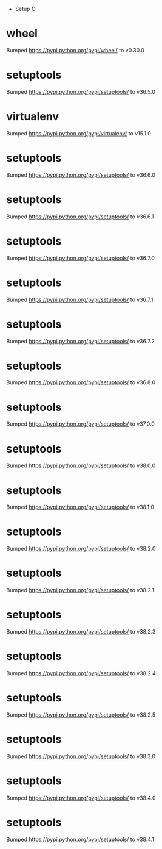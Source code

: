 * Setup CI

# wheel
Bumped https://pypi.python.org/pypi/wheel/ to v0.30.0

# setuptools
Bumped https://pypi.python.org/pypi/setuptools/ to v36.5.0

# virtualenv
Bumped https://pypi.python.org/pypi/virtualenv/ to v15.1.0

# setuptools
Bumped https://pypi.python.org/pypi/setuptools/ to v36.6.0

# setuptools
Bumped https://pypi.python.org/pypi/setuptools/ to v36.6.1

# setuptools
Bumped https://pypi.python.org/pypi/setuptools/ to v36.7.0

# setuptools
Bumped https://pypi.python.org/pypi/setuptools/ to v36.7.1

# setuptools
Bumped https://pypi.python.org/pypi/setuptools/ to v36.7.2

# setuptools
Bumped https://pypi.python.org/pypi/setuptools/ to v36.8.0

# setuptools
Bumped https://pypi.python.org/pypi/setuptools/ to v37.0.0

# setuptools
Bumped https://pypi.python.org/pypi/setuptools/ to v38.0.0

# setuptools
Bumped https://pypi.python.org/pypi/setuptools/ to v38.1.0

# setuptools
Bumped https://pypi.python.org/pypi/setuptools/ to v38.2.0

# setuptools
Bumped https://pypi.python.org/pypi/setuptools/ to v38.2.1

# setuptools
Bumped https://pypi.python.org/pypi/setuptools/ to v38.2.3

# setuptools
Bumped https://pypi.python.org/pypi/setuptools/ to v38.2.4

# setuptools
Bumped https://pypi.python.org/pypi/setuptools/ to v38.2.5

# setuptools
Bumped https://pypi.python.org/pypi/setuptools/ to v38.3.0

# setuptools
Bumped https://pypi.python.org/pypi/setuptools/ to v38.4.0

# setuptools
Bumped https://pypi.python.org/pypi/setuptools/ to v38.4.1
